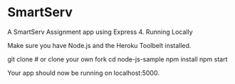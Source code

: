 # SmartServ

A SmartServ Assignment app using Express 4.
Running Locally

Make sure you have Node.js and the Heroku Toolbelt installed.

git clone  # or clone your own fork
cd node-js-sample
npm install
npm start

Your app should now be running on localhost:5000.